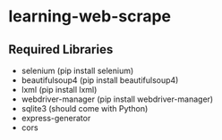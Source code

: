 # learning-web-scrape

## Required Libraries
- selenium (pip install selenium)
- beautifulsoup4 (pip install beautifulsoup4)
- lxml (pip install lxml)
- webdriver-manager (pip install webdriver-manager)
- sqlite3 (should come with Python)
- express-generator
- cors